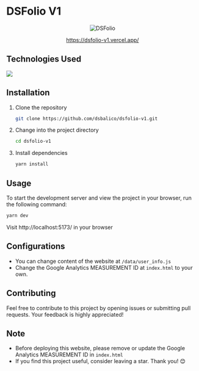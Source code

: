 
# DSFolio V1

<center>
    <img src="/public/cover.png" alt="DSFolio" />
</center>

<center>

https://dsfolio-v1.vercel.app/

</center>

## Technologies Used
<img  src="https://skillicons.dev/icons?i=html,css,react,tailwind,netlify&perline=7"/>

## Installation
1. Clone the repository
    ```bash 
    git clone https://github.com/dsbalico/dsfolio-v1.git
    ```
2. Change into the project directory
    ```bash
    cd dsfolio-v1
    ```
3. Install dependencies
    ```bash
    yarn install 
    ```

## Usage
To start the development server and view the project in your browser, run the following command:
```bash
yarn dev
```
Visit http://localhost:5173/ in your browser

## Configurations
- You can change content of the website at `/data/user_info.js`
- Change the Google Analytics MEASUREMENT ID at `index.html` to your own.

## Contributing
Feel free to contribute to this project by opening issues or submitting pull requests. Your feedback is highly appreciated!

## Note
- Before deploying this website, please remove or update the Google Analytics MEASUREMENT ID in `index.html`
- If you find this project useful, consider leaving a star. Thank you! 😊
